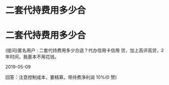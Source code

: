 # 二套代持费用多少合

# 二套代持费用多少合

(提问)匿名用户 : 二套代持费用多少合适？代办信用卡信用 贷，加上高评高贷，2 年时间，我基本不用花钱。

2019-05-09

回答：注意控制成本，要精算。带持费净利润 10%(0 赞)